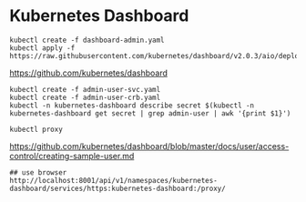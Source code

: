 # Kubernetes Dashboard
```shell=
kubectl create -f dashboard-admin.yaml
kubectl apply -f https://raw.githubusercontent.com/kubernetes/dashboard/v2.0.3/aio/deploy/recommended.yaml
```
https://github.com/kubernetes/dashboard
```shell=
kubectl create -f admin-user-svc.yaml
kubectl create -f admin-user-crb.yaml
kubectl -n kubernetes-dashboard describe secret $(kubectl -n kubernetes-dashboard get secret | grep admin-user | awk '{print $1}')

kubectl proxy
```
https://github.com/kubernetes/dashboard/blob/master/docs/user/access-control/creating-sample-user.md

```shell=
## use browser
http://localhost:8001/api/v1/namespaces/kubernetes-dashboard/services/https:kubernetes-dashboard:/proxy/
```

